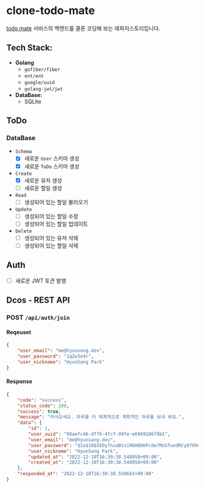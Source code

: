 # clone-todo-mate
[todo mate](https://www.todomate.net/#/) 서비스의 백엔드를 클론 코딩해 보는 레파지스토리입니다.

## Tech Stack:
- **Golang**
  - `gofiber/fiber`
  - `ent/ent`
  - `google/uuid`
  - `golang-jwt/jwt`
- **DataBase:**
  - SQLite

## ToDo
### DataBase
- `Schema`
  - [X] 새로운 `User` 스키마 생성
  - [X] 새로운 `ToDo` 스키마 생성
- `Create`
  - [X] 새로운 유저 생성
  - [ ] 새로운 할일 생성
- `Read`
  - [ ] 생성되어 있는 할일 불러오기
- `Update`
  - [ ] 생성되어 있는 할일 수정
  - [ ] 생성되어 있는 할일 업데이트
- `Delete`
  - [ ] 생성되어 있는 유저 삭제
  - [ ] 생성되어 있는 할일 삭제
## Auth
- [ ] 새로운 JWT 토큰 발행

## Dcos - REST API
### POST `/api/auth/join`
#### Reqeuset
```json
{
    "user_email": "me@hyunsang.dev",
    "user_password": "1q2w3e4r",
    "user_nickname": "HyunSang Park"
}
```
#### Response
```json
{
    "code": "success",
    "status_code": 200,
    "success": true,
    "message": "어서오세요. 하루를 더 체계적으로 계획적인 하루를 보내 봐요.",
    "data": {
        "id": 1,
        "user_uuid": "99aefc46-df76-4fcf-99fe-e6949106f8b1",
        "user_email": "me@hyunsang.dev",
        "user_password": "$2a$10$SEDy7nuaBtxiR6H0bKPcde7MzGfuedM/y0fO9u9G.aqFfPuUF3VEO",
        "user_nickname": "HyunSang Park",
        "updated_at": "2022-12-10T16:30:38.548958+09:00",
        "created_at": "2022-12-10T16:30:38.548958+09:00"
    },
    "responded_at": "2022-12-10T16:30:38.550683+09:00"
}
```